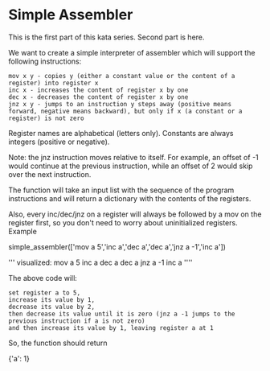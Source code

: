 # Simple Assembler 

This is the first part of this kata series. Second part is here.

We want to create a simple interpreter of assembler which will support the following instructions:

    mov x y - copies y (either a constant value or the content of a register) into register x
    inc x - increases the content of register x by one
    dec x - decreases the content of register x by one
    jnz x y - jumps to an instruction y steps away (positive means forward, negative means backward), but only if x (a constant or a register) is not zero

Register names are alphabetical (letters only). Constants are always integers (positive or negative).

Note: the jnz instruction moves relative to itself. For example, an offset of -1 would continue at the previous instruction, while an offset of 2 would skip over the next instruction.

The function will take an input list with the sequence of the program instructions and will return a dictionary with the contents of the registers.

Also, every inc/dec/jnz on a register will always be followed by a mov on the register first, so you don't need to worry about uninitialized registers.
Example

simple_assembler(['mov a 5','inc a','dec a','dec a','jnz a -1','inc a'])

''' visualized:
mov a 5
inc a
dec a
dec a
jnz a -1
inc a
''''

The above code will:

    set register a to 5,
    increase its value by 1,
    decrease its value by 2,
    then decrease its value until it is zero (jnz a -1 jumps to the previous instruction if a is not zero)
    and then increase its value by 1, leaving register a at 1

So, the function should return

{'a': 1}

